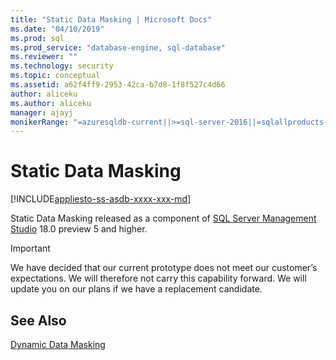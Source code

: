 ```yaml
---
title: "Static Data Masking | Microsoft Docs"
ms.date: "04/10/2019"
ms.prod: sql
ms.prod_service: "database-engine, sql-database"
ms.reviewer: ""
ms.technology: security
ms.topic: conceptual
ms.assetid: a62f4ff9-2953-42ca-b7d8-1f8f527c4d66
author: aliceku
ms.author: aliceku
manager: ajayj
monikerRange: "=azuresqldb-current||>=sql-server-2016||=sqlallproducts-allversions||>=sql-server-linux-2017||=azuresqldb-mi-current"
---
```

# Static Data Masking
[!INCLUDE[appliesto-ss-asdb-xxxx-xxx-md](../../includes/appliesto-ss-asdb-xxxx-xxx-md.md)]

Static Data Masking released as a component of [SQL Server Management Studio](../../ssms/sql-server-management-studio-ssms.md) 18.0 preview 5 and higher. 
> [!IMPORTANT]
> We have decided that our current prototype does not meet our customer’s expectations. We will therefore not carry this capability forward. We will update you on our plans if we have a replacement candidate.
>

## See Also  
 [Dynamic Data Masking](../../relational-databases/security/dynamic-data-masking.md)
